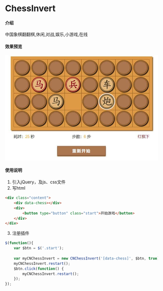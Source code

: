 # ChessInvert

#### 介绍
中国象棋翻翻棋,休闲,对战,娱乐,小游戏,在线


#### 效果预览

![输入图片说明](index.jpg)

#### 使用说明

1.  引入jQuery，及js、css文件
2.  写html

```html
<div class="content">
    <div data-chess></div>
    <div>
        <button type="button" class="start">开始游戏</button>
    </div>
</div>
```

3.  注册插件
```js
$(function(){
    var $btn = $('.start');

    var myCNChessInvert = new CNChessInvert('[data-chess]', $btn, true);
    myCNChessInvert.restart();
    $btn.click(function() {
        myCNChessInvert.restart();
    });
});
```


